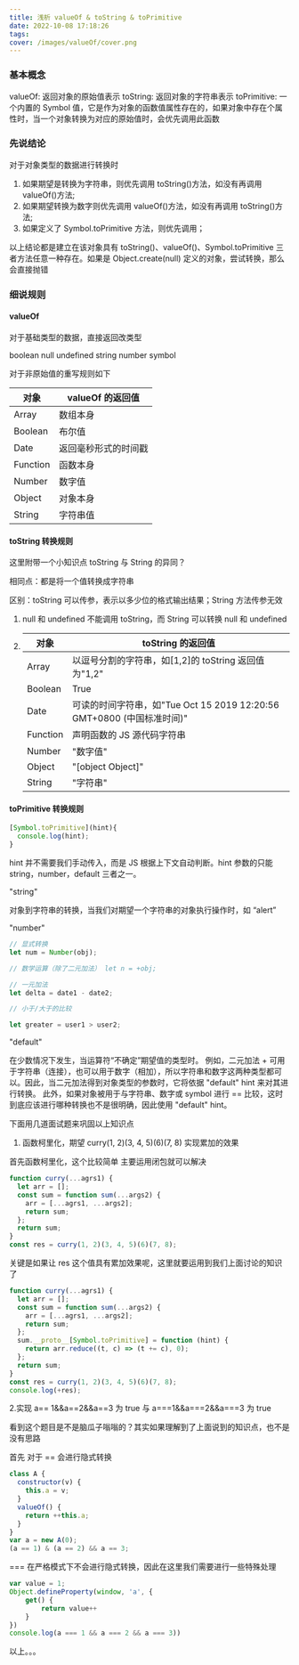 ```yaml
---
title: 浅析 valueOf & toString & toPrimitive
date: 2022-10-08 17:18:26
tags:
cover: /images/valueOf/cover.png
---
```


### 基本概念

valueOf: 返回对象的原始值表示
toString: 返回对象的字符串表示
toPrimitive: 一个内置的 Symbol 值，它是作为对象的函数值属性存在的，如果对象中存在个属性时，当一个对象转换为对应的原始值时，会优先调用此函数

<!--more-->

### 先说结论

对于对象类型的数据进行转换时

1. 如果期望是转换为字符串，则优先调用 toString()方法，如没有再调用 valueOf()方法;
2. 如果期望转换为数字则优先调用 valueOf()方法，如没有再调用 toString()方法;
3. 如果定义了 Symbol.toPrimitive 方法，则优先调用；

以上结论都是建立在该对象具有 toString()、valueOf()、Symbol.toPrimitive 三者方法任意一种存在。如果是 Object.create(null) 定义的对象，尝试转换，那么会直接抛错

### 细说规则

#### valueOf

对于基础类型的数据，直接返回改类型

boolean
null
undefined
string
number
symbol

对于非原始值的重写规则如下

| 对象     | valueOf 的返回值     |
| -------- | -------------------- |
| Array    | 数组本身             |
| Boolean  | 布尔值               |
| Date     | 返回毫秒形式的时间戳 |
| Function | 函数本身             |
| Number   | 数字值               |
| Object   | 对象本身             |
| String   | 字符串值             |

#### toString 转换规则

这里附带一个小知识点 toString 与 String 的异同？

相同点：都是将一个值转换成字符串

区别：toString 可以传参，表示以多少位的格式输出结果；String 方法传参无效

1. null 和 undefined 不能调用 toString，而 String 可以转换 null 和 undefined
2. | 对象     | toString 的返回值                                                      |
   | -------- | ---------------------------------------------------------------------- |
   | Array    | 以逗号分割的字符串，如[1,2]的 toString 返回值为"1,2"                   |
   | Boolean  | True                                                                   |
   | Date     | 可读的时间字符串，如"Tue Oct 15 2019 12:20:56 GMT+0800 (中国标准时间)" |
   | Function | 声明函数的 JS 源代码字符串                                             |
   | Number   | "数字值"                                                               |
   | Object   | "[object Object]"                                                      |
   | String   | "字符串"                                                               |

#### toPrimitive 转换规则

```js
[Symbol.toPrimitive](hint){
  console.log(hint);
}
```

hint 并不需要我们手动传入，而是 JS 根据上下文自动判断。hint 参数的只能 string，number，default 三者之一。

"string"

对象到字符串的转换，当我们对期望一个字符串的对象执行操作时，如 “alert”

"number"

```js
// 显式转换
let num = Number(obj);

// 数学运算（除了二元加法） let n = +obj;

// 一元加法
let delta = date1 - date2;

// 小于/大于的比较

let greater = user1 > user2;
```

"default"

在少数情况下发生，当运算符“不确定”期望值的类型时。
例如，二元加法 + 可用于字符串（连接），也可以用于数字（相加），所以字符串和数字这两种类型都可以。因此，当二元加法得到对象类型的参数时，它将依据 "default" hint 来对其进行转换。
此外，如果对象被用于与字符串、数字或 symbol 进行 == 比较，这时到底应该进行哪种转换也不是很明确，因此使用 "default" hint。

下面用几道面试题来巩固以上知识点

1. 函数柯里化，期望 curry(1, 2)(3, 4, 5)(6)(7, 8) 实现累加的效果

首先函数柯里化，这个比较简单 主要运用闭包就可以解决

```js
function curry(...agrs1) {
  let arr = [];
  const sum = function sum(...args2) {
    arr = [...agrs1, ...args2];
    return sum;
  };
  return sum;
}
const res = curry(1, 2)(3, 4, 5)(6)(7, 8);
```

关键是如果让 res 这个值具有累加效果呢，这里就要运用到我们上面讨论的知识了

```js
function curry(...agrs1) {
  let arr = [];
  const sum = function sum(...args2) {
    arr = [...agrs1, ...args2];
    return sum;
  };
  sum.__proto__[Symbol.toPrimitive] = function (hint) {
    return arr.reduce((t, c) => (t += c), 0);
  };
  return sum;
}
const res = curry(1, 2)(3, 4, 5)(6)(7, 8);
console.log(+res);
```

2.实现 a== 1&&a==2&&a==3 为 true 与 a===1&&a===2&&a===3 为 true

看到这个题目是不是脑瓜子嗡嗡的？其实如果理解到了上面说到的知识点，也不是没有思路

首先 对于 == 会进行隐式转换

```js
class A {
  constructor(v) {
    this.a = v;
  }
  valueOf() {
    return ++this.a;
  }
}
var a = new A(0);
(a == 1) & (a == 2) && a == 3;
```

=== 在严格模式下不会进行隐式转换，因此在这里我们需要进行一些特殊处理

```js
var value = 1;
Object.defineProperty(window, 'a', {
    get() {
        return value++
    }
})
console.log(a === 1 && a === 2 && a === 3))
```

以上。。。
